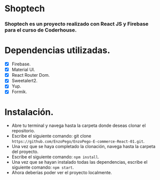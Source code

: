 # Shoptech

### Shoptech es un proyecto realizado con React JS y Firebase para el curso de  Coderhouse.

# Dependencias utilizadas.

- [x] Firebase.
- [x] Material UI.
- [x] React Router Dom.
- [x] Sweetalert2.
- [x] Yup.
- [x] Formik.

# Instalación.

- Abre tu terminal y navega hasta la carpeta donde deseas clonar el repositorio.
- Escribe el siguiente comando:  git clone `https://github.com/EnzoPego/EnzoPego-E-commerce-React-01.git`.
- Una vez que se haya completado la clonación, navega hasta la carpeta del proyecto.
- Escribe el siguiente comando: `npm install`.
- Una vez que se hayan instalado todas las dependencias, escribe el siguiente comando: `npm start`.
- Ahora deberías poder ver el proyecto localmente.
